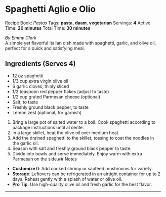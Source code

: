 # Spaghetti Aglio e Olio

Recipe Book: *Pastas*
Tags: **pasta**, **daam**, **vegetarian**
Servings: **4**
Active Time: **20 minutes**
Total Time: **30 minutes**


_By Emmy Clark_  
A simple yet flavorful Italian dish made with spaghetti, garlic, and olive oil, perfect for a quick and satisfying meal.

## Ingredients (Serves 4)
- 12 oz spaghetti
- 1/3 cup extra virgin olive oil
- 6 garlic cloves, thinly sliced
- 1/2 teaspoon red pepper flakes (adjust to taste)
- 1/2 cup grated Parmesan cheese (optional)
- Salt, to taste
- Freshly ground black pepper, to taste
- Lemon zest (optional, for garnish)

1. Bring a large pot of salted water to a boil. Cook spaghetti according to package instructions until al dente.
2. In a large skillet, heat the olive oil over medium heat.
3. Add the drained spaghetti to the skillet, tossing to coat the noodles in the garlic oil.
4. Season with salt and freshly ground black pepper to taste.
5. Divide into bowls and serve immediately. Enjoy warm with extra Parmesan on the side.## Notes
- **Customize It**: Add cooked shrimp or sautéed mushrooms for variety.
- **Storage**: Leftovers can be refrigerated in an airtight container for up to 2 days. Reheat gently with a splash of water or olive oil.
- **Pro Tip**: Use high-quality olive oil and fresh garlic for the best flavor.

---